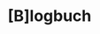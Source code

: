---
title: '[B]logbuch'
blurb: News vom Turing-Bus
layout: blog
meta: Turing-Bus News
img_header: /okf/blog-social-og.png
---